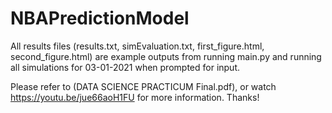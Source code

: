 # NBAPredictionModel
All results files (results.txt, simEvaluation.txt, first_figure.html, second_figure.html) are example outputs from running main.py and running all simulations for 03-01-2021 when prompted for input. 

Please refer to (DATA SCIENCE PRACTICUM Final.pdf), or watch https://youtu.be/jue66aoH1FU for more information.
Thanks!
